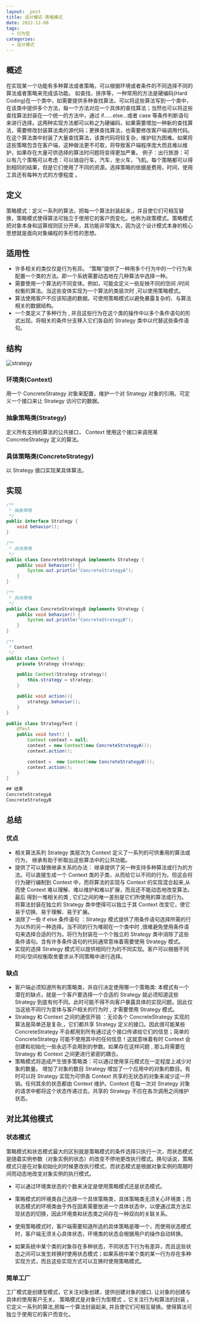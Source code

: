 ```yaml
---
layout: _post
title: 设计模式-策略模式
date: 2022-11-08
tags: 
  - 行为型
categories: 
  - 设计模式
---
```


## 概述
在实现某一个功能有多种算法或者策略，可以根据环境或者条件的不同选择不同的算法或者策略来完成该功能。 如查找、排序等，一种常用的方法是硬编码(Hard Coding)在一个类中，如需要提供多种查找算法，可以将这些算法写到一个类中，在该类中提供多个方法，每一个方法对应一个具体的查找算法；当然也可以将这些查找算法封装在一个统一的方法中，通过 if……else…或者 case 等条件判断语句来进行选择。这两种实现方法都可以称之为硬编码，如果需要增加一种新的查找算法，需要修改封装算法类的源代码；更换查找算法，也需要修改客户端调用代码。在这个算法类中封装了大量查找算法，该类代码将较复杂，维护较为困难。如果将这些策略包含在客户端，这种做法更不可取，将导致客户端程序庞大而且难以维护，如果存在大量可供选择的算法时问题将变得更加严重。
例子：出行旅游：可以有几个策略可以考虑：可以骑自行车，汽车，坐火车，飞机。每个策略都可以得到相同的结果，但是它们使用了不同的资源。选择策略的依据是费用，时间，使用工具还有每种方式的方便程度 。

## 定义
策略模式：定义一系列的算法，把每一个算法封装起来,，并且使它们可相互替换，策略模式使得算法可独立于使用它的客户而变化。也称为政策模式。策略模式把对象本身和运算规则区分开来，其功能非常强大，因为这个设计模式本身的核心思想就是面向对象编程的多形性的思想。

## 适用性
+ 许多相关的类仅仅是行为有异。 “策略”提供了一种用多个行为中的一个行为来配置一个类的方法。即一个系统需要动态地在几种算法中选择一种。
+ 需要使用一个算法的不同变体。例如，可能会定义一些反映不同的空间 /时间权衡的算法。当这些变体实现为一个算法的类层次时 ,可以使用策略模式。
+ 算法使用客户不应该知道的数据。可使用策略模式以避免暴露复杂的、与算法相关的数据结构。
+ 一个类定义了多种行为 , 并且这些行为在这个类的操作中以多个条件语句的形式出现。将相关的条件分支移入它们各自的 Strategy 类中以代替这些条件语句。

## 结构

![strategy](strategy.png)

### 环境类(Context)
用一个 ConcreteStrategy 对象来配置，维护一个对 Strategy 对象的引用。可定义一个接口来让 Strategy 访问它的数据。
### 抽象策略类(Strategy)
定义所有支持的算法的公共接口， Context 使用这个接口来调用某 ConcreteStrategy 定义的算法。
### 具体策略类(ConcreteStrategy)
以 Strategy 接口实现某具体算法。

## 实现

```java
/**
 * 抽象策略
 */
public interface Strategy {
    void behavior();
}

/**
 * 具体策略
 */
public class ConcreteStrategyA implements Strategy {
    public void behavior() {
        System.out.println("ConcreteStrategyA");
    }
}

/**
 * 具体策略
 */
public class ConcreteStrategyB implements Strategy {
    public void behavior() {
        System.out.println("ConcreteStrategyB");
    }
}

/**
 * Context
 */
public class Context {
    private Strategy strategy;

    public Context(Strategy strategy){
        this.strategy = strategy;
    }

    public void action(){
        strategy.behavior();
    }
}

public class StrategyTest {
    @Test
    public void test() {
        Context context = null;
        context = new Context(new ConcreteStrategyA());
        context.action();

        context =  new Context(new ConcreteStrategyB());
        context.action();
    }
}

## 结果
ConcreteStrategyA
ConcreteStrategyB
```



## 总结

### 优点

+ 相关算法系列 Strategy 类层次为 Context 定义了一系列的可供重用的算法或行为， 继承有助于析取出这些算法中的公共功能。
+ 提供了可以替换继承关系的办法： 继承提供了另一种支持多种算法或行为的方法。可以直接生成一个 Context 类的子类，从而给它以不同的行为。但这会将行为硬行编制到 Context 中，而将算法的实现与 Context 的实现混合起来,从而使 Context 难以理解、难以维护和难以扩展，而且还不能动态地改变算法。最后 得到一堆相关的类 , 它们之间的唯一差别是它们所使用的算法或行为。 将算法封装在独立的 Strategy 类中使得可以独立于其 Context 改变它，使它易于切换、易于理解、易于扩展。
+ 消除了一些 if else 条件语句 ：Strategy 模式提供了用条件语句选择所需的行为以外的另一种选择。当不同的行为堆砌在一个类中时 ,很难避免使用条件语句来选择合适的行为。将行为封装在一个个独立的 Strategy 类中消除了这些条件语句。含有许多条件语句的代码通常意味着需要使用 Strategy 模式。
+ 实现的选择 Strategy 模式可以提供相同行为的不同实现。客户可以根据不同时间/空间权衡取舍要求从不同策略中进行选择。

### 缺点

+ 客户端必须知道所有的策略类，并自行决定使用哪一个策略类:  本模式有一个潜在的缺点，就是一个客户要选择一个合适的 Strategy 就必须知道这些 Strategy 到底有何不同。此时可能不得不向客户暴露具体的实现问题。因此仅当这些不同行为变体与客户相关的行为时 , 才需要使用 Strategy 模式。
+ Strategy 和 Context 之间的通信开销 ：无论各个 ConcreteStrategy 实现的算法是简单还是复杂,，它们都共享 Strategy 定义的接口。因此很可能某些 ConcreteStrategy 不会都用到所有通过这个接口传递给它们的信息；简单的 ConcreteStrategy 可能不使用其中的任何信息！这就意味着有时 Context 会创建和初始化一些永远不会用到的参数。如果存在这样问题 , 那么将需要在 Strategy 和 Context 之间更进行紧密的耦合。
+ 策略模式将造成产生很多策略类：可以通过使用享元模式在一定程度上减少对 象的数量。 增加了对象的数目 Strategy 增加了一个应用中的对象的数目。有时可以将 Strategy 实现为可供各 Context 共享的无状态的对象来减少这一开销。任何其余的状态都由 Context 维护。Context 在每一次对 Strategy 对象的请求中都将这个状态传递过去。共享的 Strategy 不应在各次调用之间维护状态。

## 对比其他模式

### 状态模式

策略模式和状态模式最大的区别就是策略模式的条件选择只执行一次，而状态模式是随着实例参数（对象实例的状态）的改变不停地更改执行模式。换句话说，策略模式只是在对象初始化的时候更改执行模式，而状态模式是根据对象实例的周期时间而动态地改变对象实例的执行模式。

+ 可以通过环境类状态的个数来决定是使用策略模式还是状态模式。

+ 策略模式的环境类自己选择一个具体策略类，具体策略类无须关心环境类；而状态模式的环境类由于外在因素需要放进一个具体状态中，以便通过其方法实现状态的切换，因此环境类和状态类之间存在一种双向的关联关系。
+ 使用策略模式时，客户端需要知道所选的具体策略是哪一个，而使用状态模式时，客户端无须关心具体状态，环境类的状态会根据用户的操作自动转换。
+ 如果系统中某个类的对象存在多种状态，不同状态下行为有差异，而且这些状态之间可以发生转换时使用状态模式；如果系统中某个类的某一行为存在多种实现方式，而且这些实现方式可以互换时使用策略模式。

### 简单工厂

工厂模式是创建型模式，它关注对象创建，提供创建对象的接口. 让对象的创建与具体的使用客户无关。
策略模式是对象行为型模式 ，它关注行为和算法的封装 。它定义一系列的算法,把每一个算法封装起来, 并且使它们可相互替换。使得算法可独立于使用它的客户而变化。